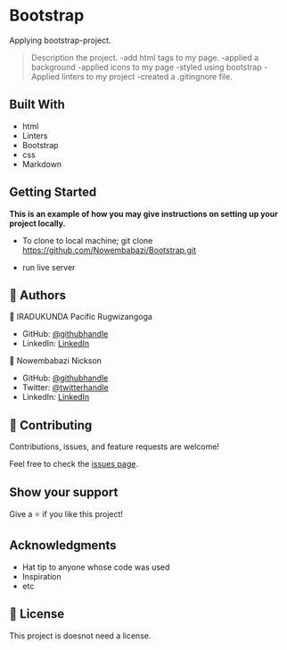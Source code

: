 # Bootstrap
Applying bootstrap-project.


> Description the project.
-add html tags to my page.
-applied a background
-applied icons to my page
-styled using bootstrap
-Applied linters to my project
-created a .gitingnore file.


## Built With

- html
- Linters
- Bootstrap
- css
- Markdown



## Getting Started

**This is an example of how you may give instructions on setting up your project locally.**
- To clone to local machine; git clone https://github.com/Nowembabazi/Bootstrap.git

- run live server

## 👤 Authors

👤 IRADUKUNDA Pacific Rugwizangoga

- GitHub: [@githubhandle](https://github.com/rugwizangoga)
- LinkedIn: [LinkedIn](https://www.linkedin.com/in/iradukunda-pacific-rugwizangoga)

👤 Nowembabazi Nickson

- GitHub: [@githubhandle](https://github.com/Nowembabazi)
- Twitter: [@twitterhandle](https://twitter.com/NowembabaziN)
- LinkedIn: [LinkedIn](https://www.linkedin.com/in/nowembabazi-nickson-181077247/)


## 🤝 Contributing

Contributions, issues, and feature requests are welcome!

Feel free to check the [issues page](../../issues/).

## Show your support

Give a ⭐️ if you like this project!

## Acknowledgments

- Hat tip to anyone whose code was used
- Inspiration
- etc

## 📝 License

This project is doesnot need a license.